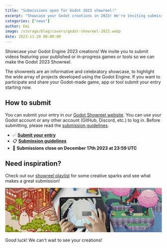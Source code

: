 ```yaml
---
title: "Submissions open for Godot 2023 showreel!"
excerpt: "Showcase your Godot creations in 2023! We're inviting submissions of short videos featuring your published or in-progress Godot games or tools. Don't miss this chance to be a part of it!"
categories: ["news"]
author: Emi
image: /storage/blog/covers/godot-showreel-2023.webp
date: 2023-11-20 00:00:00
---
```


Showcase your Godot Engine 2023 creations! We invite you to submit videos featuring your published or in-progress games or tools so we can make the Godot 2023 Showreel.

The showreels are an informative and celebratory showcase, to highlight the wide array of projects developed using the Godot Engine. If you want to participate and share your Godot-made game, app or tool submit your entry starting now.

## How to submit
You can submit your entry in our [Godot Showreel website](https://showreel.godotengine.org/). You can use your Godot account or any other account (GitHub, Discord, etc.) to log in. Before submitting, please read the [submission guidelines](https://showreel.godotengine.org/about).

- ✅ **[Submit your entry](https://showreel.godotengine.org/)**
- 📋 **[Submission guidelines](https://showreel.godotengine.org/about)**
- 📅 **Submissions close on December 17th 2023 at 23:59 UTC**

## Need inspiration?
Check out our [showreel playlist](https://www.youtube.com/watch?v=UAS_pUTFA7o&list=PLeG_dAglpVo6EpaO9A1nkwJZOwrfiLdQ8) for some creative sparks and see what makes a great submission!

![2022 Showreel thumbnails](/storage/app/media/showreels.jpg)

Good luck! We can't wait to see your creations!